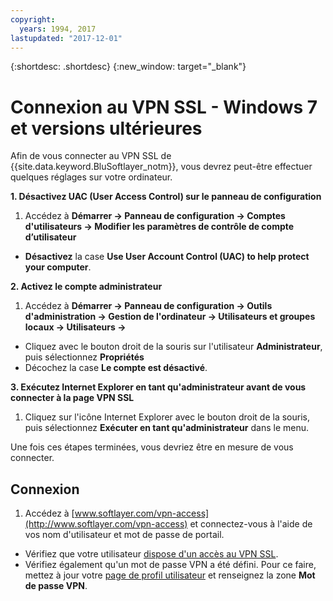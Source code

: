 ```yaml
---
copyright:
  years: 1994, 2017
lastupdated: "2017-12-01"
---
```


{:shortdesc: .shortdesc}
{:new_window: target="_blank"}

# Connexion au VPN SSL - Windows 7 et versions ultérieures

Afin de vous connecter au VPN SSL de {{site.data.keyword.BluSoftlayer_notm}}, vous devrez peut-être effectuer quelques réglages sur votre ordinateur.

**1. Désactivez UAC (User Access Control) sur le panneau de configuration**

1. Accédez à **Démarrer -> Panneau de configuration -> Comptes d'utilisateurs -> Modifier les paramètres de contrôle de compte d’utilisateur**
* **Désactivez** la case **Use User Account Control (UAC) to help protect your computer**.

**2. Activez le compte administrateur**

1. Accédez à **Démarrer -> Panneau de configuration -> Outils d'administration -> Gestion de l'ordinateur -> Utilisateurs et groupes locaux -> Utilisateurs ->** 
* Cliquez avec le bouton droit de la souris sur l'utilisateur **Administrateur**, puis sélectionnez **Propriétés** 
* Décochez la case **Le compte est désactivé**.

**3. Exécutez Internet Explorer en tant qu'administrateur avant de vous connecter à la page VPN SSL**

1. Cliquez sur l'icône Internet Explorer avec le bouton droit de la souris, puis sélectionnez **Exécuter en tant qu'administrateur** dans le menu.

Une fois ces étapes terminées, vous devriez être en mesure de vous connecter. 

## Connexion

1. Accédez à [www.softlayer.com/vpn-access](http://www.softlayer.com/vpn-access) et connectez-vous à l'aide de vos nom d'utilisateur et mot de passe de portail. 
* Vérifiez que votre utilisateur [dispose d'un accès au VPN SSL](edit-users-vpn-access.html).  
* Vérifiez également qu'un mot de passe VPN a été défini. Pour ce faire, mettez à jour votre [page de profil utilisateur](https://control.softlayer.com/account/user/profile) et renseignez la zone **Mot de passe VPN**.
